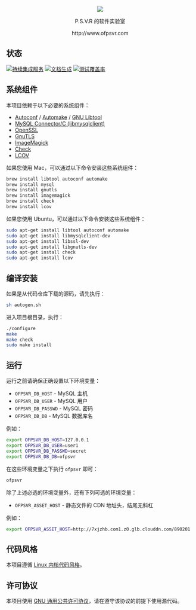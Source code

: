<p align="center"><img src="https://raw.githubusercontent.com/pmq20/ofpsvr/master/public/img/index.png" /></p>

<p align="center">P.S.V.R 的软件实验室</p>

<p align="center">http://www.ofpsvr.com</p>
 
## 状态

[![持续集成服务](https://travis-ci.org/pmq20/ofpsvr.svg?branch=master)](https://travis-ci.org/pmq20/ofpsvr)
[![文档生成](https://readthedocs.org/projects/ofpsvr/badge/?version=latest)](http://ofpsvr.readthedocs.org/zh_CN/latest/)
[![测试覆盖率](https://img.shields.io/coveralls/pmq20/ofpsvr.svg?style=flat-square)](https://coveralls.io/r/pmq20/ofpsvr)

## 系统组件

本项目依赖于以下必要的系统组件：

* [Autoconf](http://www.gnu.org/software/autoconf/autoconf.html) / [Automake](http://www.gnu.org/software/automake/) / [GNU Libtool](http://www.gnu.org/software/libtool/)
* [MySQL Connector/C (libmysqlclient)](https://dev.mysql.com/downloads/connector/c)
* [OpenSSL](https://www.openssl.org/)
* [GnuTLS](http://www.gnutls.org/)
* [ImageMagick](http://www.imagemagick.org/)
* [Check](http://check.sourceforge.net/)
* [LCOV](http://ltp.sourceforge.net/coverage/lcov.php)

如果您使用 Mac，可以通过以下命令安装这些系统组件：

```sh
brew install libtool autoconf automake
brew install mysql
brew install gnutls
brew install imagemagick
brew install check
brew install lcov
```

如果您使用 Ubuntu，可以通过以下命令安装这些系统组件：

```sh
sudo apt-get install libtool autoconf automake
sudo apt-get install libmysqlclient-dev
sudo apt-get install libssl-dev
sudo apt-get install libgnutls-dev
sudo apt-get install check
sudo apt-get install lcov
```

## 编译安装

如果是从代码仓库下载的源码，请先执行：

```sh
sh autogen.sh
```

进入项目根目录，执行：

```sh
./configure
make
make check
sudo make install
```

## 运行

运行之前请确保正确设置以下环境变量：
 
* `OFPSVR_DB_HOST`   - MySQL 主机
* `OFPSVR_DB_USER`   - MySQL 用户
* `OFPSVR_DB_PASSWD` - MySQL 密码
* `OFPSVR_DB_DB`     - MySQL 数据库名

例如：

```sh
export OFPSVR_DB_HOST=127.0.0.1
export OFPSVR_DB_USER=user1
export OFPSVR_DB_PASSWD=secret
export OFPSVR_DB_DB=ofpsvr
```

在这些环境变量之下执行 `ofpsvr` 即可：

```sh
ofpsvr
```

除了上述必选的环境变量外，还有下列可选的环境变量：

* `OFPSVR_ASSET_HOST`   - 静态文件的 CDN 地址头，结尾无斜杠

例如：

```sh
export OFPSVR_ASSET_HOST=http://7xjzhb.com1.z0.glb.clouddn.com/890201
```

## 代码风格

本项目遵循 [Linux 内核代码风格](https://raw.githubusercontent.com/pmq20/ofpsvr/master/CodingStyle)。

## 许可协议

本项目使用 [GNU 通用公共许可协议](https://raw.githubusercontent.com/pmq20/ofpsvr/master/LICENSE)，请在遵守该协议的前提下使用源代码。
